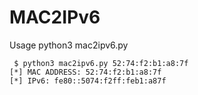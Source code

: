 # MAC2IPv6

Usage python3 mac2ipv6.py <MAC ADDRESS>

```
 $ python3 mac2ipv6.py 52:74:f2:b1:a8:7f                                                                                                                                  
[*] MAC ADDRESS: 52:74:f2:b1:a8:7f
[*] IPv6: fe80::5074:f2ff:feb1:a87f
```

